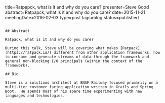 title=Ratpapck, what is it and why do you care?
presenter=Steve Good
abstract=Ratpapck, what is it and why do you care?
date=2015-11-21
meetingDate=2016-02-03
type=post
tags=blog
status=published
~~~~~~

## Abstract 

Ratpack, what is it and why do you care?

During this talk, Steve will be covering what makes [Ratpack](https://ratpack.io/) different from other application frameworks, how to consume and generate streams of data through the framework and general non-blocking I/O principals (within the context of the framework).

## Bio

Steve is a solutions architect at BNSF Railway focused primarily on a multi-tier customer facing application written in Grails and Spring Boot.  He spends most of his spare time experimenting with new languages and technologies.
